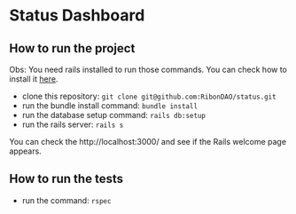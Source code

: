# Status Dashboard

## How to run the project

Obs: You need rails installed to run those commands. You can check how to
install it [here](https://www.howtoforge.com/tutorial/ubuntu-ruby-on-rails/).

- clone this repository: `git clone git@github.com:RibonDAO/status.git`
- run the bundle install command: `bundle install`
- run the database setup command: `rails db:setup`
- run the rails server: `rails s`

You can check the http://localhost:3000/ and see if the Rails welcome page appears.

## How to run the tests

- run the command: `rspec`
